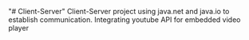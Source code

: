  "# Client-Server" 
  Client-Server project using java.net and java.io to establish communication. 
  Integrating youtube API for embedded video player
 
